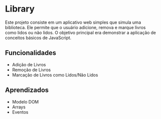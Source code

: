 # Library

Este projeto consiste em um aplicativo web simples que simula uma biblioteca. Ele permite que o usuário adicione, remova e marque livros como lidos ou não lidos. O objetivo principal era demonstrar a aplicação de conceitos básicos de JavaScript.

## Funcionalidades

- Adição de Livros
- Remoção de Livros
- Marcação de Livros como Lidos/Não Lidos

## Aprendizados

- Modelo DOM
- Arrays
- Eventos
